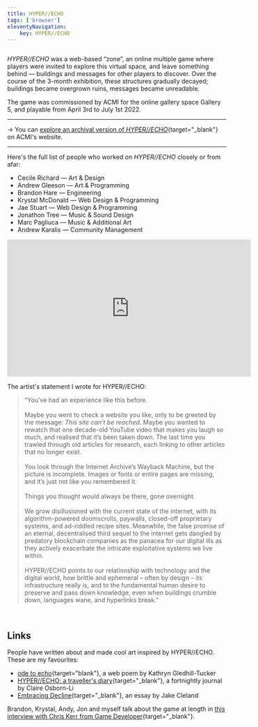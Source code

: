 ```yaml
---
title: HYPER//ECHO
tags: ['browser']
eleventyNavigation:
	key: HYPER//ECHO
---
```


<img src="/img/hyp-title.png" alt="">

*HYPER//ECHO* was a web-based “zone”, an online multiple game where players were invited to explore this virtual space, and leave something behind — buildings and messages for other players to discover. Over the course of the 3-month exhibition, these structures gradually decayed; buildings became overgrown ruins, messages became unreadable.

The game was commissioned by ACMI for the online gallery space Gallery 5, and playable from April 3rd to July 1st 2022.

---

→ You can [explore an archival version of *HYPER//ECHO*](https://hyperecho.acmi.net.au/){target="_blank"} on ACMI's website.

---

Here's the full list of people who worked on *HYPER//ECHO* closely or from afar:
- Cecile Richard — Art & Design
- Andrew Gleeson — Art & Programming
- Brandon Hare — Engineering
- Krystal McDonald — Web Design & Programming
- Jae Stuart — Web Design & Programming
- Jonathon Tree — Music & Sound Design
- Marc Pagliuca — Music & Additional Art
- Andrew Karalis — Community Management

<iframe width="560" height="315" src="https://www.youtube-nocookie.com/embed/WoFma2mt21w?si=DS2eTIkScH2Vumxs" title="YouTube video player" frameborder="0" allow="accelerometer; autoplay; clipboard-write; encrypted-media; gyroscope; picture-in-picture; web-share" allowfullscreen></iframe>

The artist's statement I wrote for HYPER//ECHO:

> “You’ve had an experience like this before.  
<br>Maybe you went to check a website you like, only to be greeted by the message: *This site can’t be reached*. Maybe you wanted to rewatch that one decade-old YouTube video that makes you laugh so much, and realised that it’s been taken down. The last time you trawled through old articles for research, each linking to other articles that no longer exist.  
<br>You look through the Internet Archive’s Wayback Machine, but the picture is incomplete. Images or fonts or entire pages are missing, and it’s just not like you remembered it.  
<br>Things you thought would always be there, gone overnight.  
<br>We grow disillusioned with the current state of the internet, with its algorithm-powered doomscrolls, paywalls, closed-off proprietary systems, and ad-riddled recipe sites. Meanwhile, the false promise of an  eternal, decentralised third sequel to the internet gets dangled by predatory blockchain companies as the panacea for our digital ills as they actively exacerbate the intricate exploitative systems we live within.  
<br>HYPER//ECHO points to our relationship with technology and the digital world, how brittle and ephemeral – often by design – its infrastructure really is, and to the fundamental human desire to preserve and pass down knowledge, even when buildings crumble down, languages wane, and hyperlinks break.”


<div class="gallery2x2">
	<img src="/img/hyp-1.png" alt="">
	<img src="/img/hyp-2.png" alt="">
	<img src="/img/hyp-3.png" alt="">
	<img src="/img/hyp-4.png" alt="">
</div>

## Links

People have written about and made cool art inspired by HYPER//ECHO. These are my favourites:
- [ode to echo](https://crawlspace.cool/ode-to-echo){target="blank"}, a web poem by Kathryn Gledhill-Tucker
- [HYPER//ECHO: a traveller's diary](https://www.acmi.net.au/stories-and-ideas/hyper-echo-firepit-a-travellers-diary-claire-osborn-li/){target="_blank"}, a fortnightly journal by Claire Osborn-Li
- [Embracing Decline](http://jakec.net/decline.html){target="_blank"}, an essay by Jake Cleland 

Brandon, Krystal, Andy, Jon and myself talk about the game at length in [this interview with Chris Kerr from Game Developer](https://www.gamedeveloper.com/design/the-design-and-philosophy-behind-ephemeral-video-game-exhibition-hyper-echo){target="_blank"}.

<div class="image-column">
	<img src="/img/hyp-animation.gif" alt="">
	<img src="/img/hyp-sketch-1.png" alt="">
	<img src="/img/hyp-sketch-2.png" alt="">
</div>